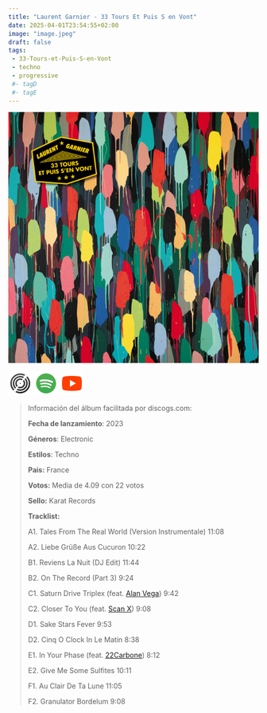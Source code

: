 ```yaml
---
title: "Laurent Garnier - 33 Tours Et Puis S en Vont"
date: 2025-04-01T23:54:55+02:00
image: "image.jpeg"
draft: false
tags:
 - 33-Tours-et-Puis-S-en-Vont
 - techno
 - progressive
 #- tagD
 #- tagE
---
```

![cover](image.jpeg (Laurent-Garnier - 33-Tours-et-Puis-S-en-Vont))
 
[![discogs](../links/svg/discogs.png (discogs))](https://www.discogs.com/master/3125211)
[![spotify](../links/svg/spotify.png (putify))](https://open.spotify.com/album/3XSKAzY7vrFudIP2aafoBE)
[![youtube](../links/svg/youtube.png (youtube))](https://www.youtube.com/playlist?list=PLABB6fVh98n0rppzuPNn6NmOql3IcHN-g)
 
<!-- [![bandcamp](../links/svg/bandcamp.png (bandcamp))](error) error busqueda -->
<!-- [![lastfm](../links/svg/lastfm.png (lastfm))]() -->
<!-- [![musicbrainz](../links/svg/musicbrainz.png (musicbrainz))]() -->
<!-- [![wikipedia](../links/svg/wikipedia.png (wikipedia))](error) -->
 
> Información del álbum facilitada por discogs.com:
> 
> **Fecha de lanzamiento**: 2023
> 
> **Géneros**: Electronic
> 
> **Estilos**: Techno
> 
> **Pais:** France
> 
> **Votos:** Media de 4.09 con 22 votos
> 
> **Sello:** Karat Records
> 
> **Tracklist:**
> 
>   A1. Tales From The Real World (Version Instrumentale)    11:08
> 
>   A2. Liebe Grüße Aus Cucuron    10:22
> 
>   B1. Reviens La Nuit (DJ Edit)    11:44
> 
>   B2. On The Record (Part 3)    9:24
> 
>   C1. Saturn Drive Triplex 
> (feat. [Alan Vega](https://www.discogs.com/artist/54918 'Alan Vega (born June 23, 1938, Brooklyn,...'))   9:42
> 
>   C2. Closer To You 
> (feat. [Scan X](https://www.discogs.com/artist/744 'Stéphane Dri aka Scan X is one...'))   9:08
> 
>   D1. Sake Stars Fever    9:53
> 
>   D2. Cinq O Clock In Le Matin    8:38
> 
>   E1. In Your Phase 
> (feat. [22Carbone](https://www.discogs.com/artist/13089183 ''))   8:12
> 
>   E2. Give Me Some Sulfites    10:11
> 
>   F1. Au Clair De Ta Lune    11:05
> 
>   F2. Granulator Bordelum    9:08
> 
